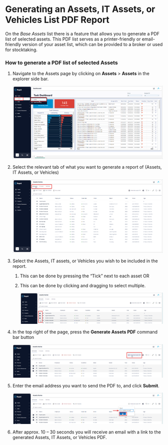 # Generating an Assets, IT Assets, or Vehicles List PDF Report

On the *Base Assets* list there is a feature that allows you to generate a PDF list of selected assets. This PDF list serves as a printer-friendly or email-friendly version of your asset list, which can be provided to a broker or used for stocktaking.

### How to generate a PDF list of selected Assets

1. Navigate to the Assets page by clicking on **Assets** &gt; **Assets** in the explorer side bar.  

    ![Navigating to Assets Page](./downloaded_image_1705285501405.png)

2. Select the relevant tab of what you want to generate a report of (Assets, IT Assets, or Vehicles)  

    ![Selecting an Assets tab](./downloaded_image_1705285502427.png)

3. Select the Assets, IT assets, or Vehicles you wish to be included in the report. 

    1. This can be done by pressing the “Tick” next to each asset OR

    2. This can be done by clicking and dragging to select multiple. 

        ![Selecting Assets to include in a report](./downloaded_image_1705285503440.png)

4. In the top right of the page, press the **Generate Assets PDF** command bar button  

    ![Location of Generate PDF button](./downloaded_image_1705285504455.png)

5. Enter the email address you want to send the PDF to, and click **Submit**.  

    ![Entering an email address where the PDF should be sent](./downloaded_image_1705285505470.png)
    
6. After approx. 10 – 30 seconds you will receive an email with a link to the generated Assets, IT Assets, or Vehicles PDF.